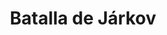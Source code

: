 ﻿---
title: "Batalla de Járkov"
permalink: periodes_854.html
layout: periode
dataInici: 1943-02-16
dataFi: 1943-03-19
sidebar: periodes
pares:
  - id: 351
    title: "Gran Guerra Patria"
    dataInici: "(1941-06-22)"
    dataFi: "(1945-05-07)"

fills:
jocsPrincipals:
jocsEscenaris:
  - title: "Lost Victory: Manstein At Kharkov, Winter 1943"
    bggId: 5351
    dataInici: 
    dataFi: 

jocsEpoca:
  - title: "Panzerkrieg"
    bggId: 753
    escenari: "The Backhand Blow"
    dataInici: 
    dataFi: 

jocsEpocaEscenaris:
---
